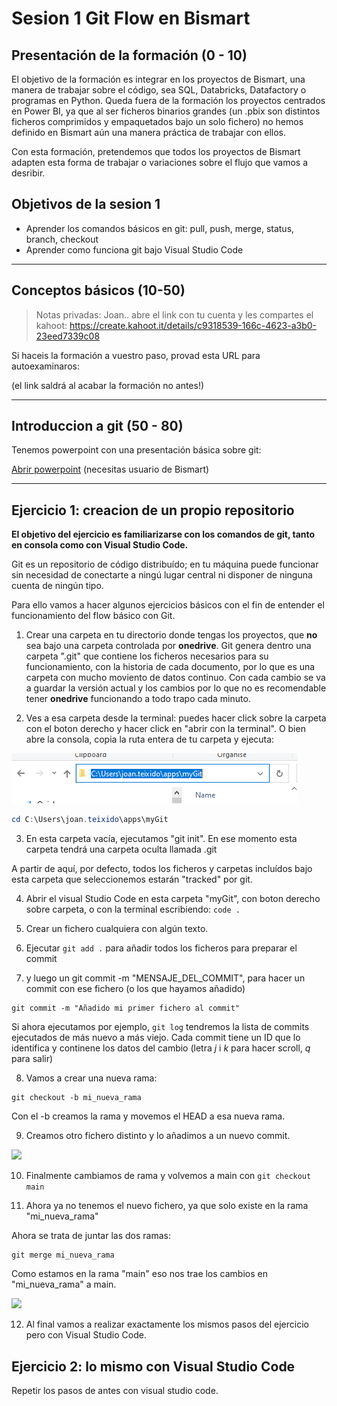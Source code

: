 # Sesion 1 Git Flow en Bismart

## Presentación de la formación (0 - 10)

El objetivo de la formación es integrar en los proyectos de Bismart, una manera de trabajar sobre el código, sea SQL, Databricks, Datafactory o programas en Python. Queda fuera de la formación los proyectos centrados en Power BI, ya que al ser ficheros binarios grandes (un .pbix son distintos ficheros comprimidos y empaquetados bajo un solo fichero) no hemos definido en Bismart aún una manera práctica de trabajar con ellos. 

Con esta formación, pretendemos que todos los proyectos de Bismart adapten esta forma de trabajar o variaciones sobre el flujo que vamos a desribir.

## Objetivos de la sesion 1

* Aprender los comandos básicos en git: pull, push, merge, status, branch, checkout
* Aprender como funciona git bajo Visual Studio Code

----
## Conceptos básicos (10-50)

>Notas privadas: Joan.. abre el link con tu cuenta y les compartes el kahoot: https://create.kahoot.it/details/c9318539-166c-4623-a3b0-23eed7339c08


Si haceis la formación a vuestro paso, provad esta URL para autoexaminaros:

(el link saldrá al acabar la formación no antes!)

----
## Introduccion a git (50 - 80)

Tenemos powerpoint con una presentación básica sobre git:

[Abrir powerpoint](https://bismartbiss.sharepoint.com/:p:/r/Formacion/Documentos%20Formacion/FORMACI%C3%93N%20INTERNA%202019/Operaciones/Formaci%C3%B3n%20Repositorio%20Git/Introduccion%20GIT.pptx?d=wd8c23ca46ff84b609f3e013c436870dd&csf=1&web=1&e=iOWpCp) (necesitas usuario de Bismart) 

----

## Ejercicio 1: creacion de un propio repositorio

**El objetivo del ejercicio es familiarizarse con los comandos de git, tanto en consola como con Visual Studio Code.**

Git es un repositorio de código distribuído; en tu máquina puede funcionar sin necesidad de conectarte a ningú lugar central ni disponer de ninguna cuenta de ningún tipo. 

Para ello vamos a hacer algunos ejercicios básicos con el fin de entender el funcionamiento del flow básico con Git. 

1. Crear una carpeta en tu directorio donde tengas los proyectos, que **no** sea bajo una carpeta controlada por **onedrive**. Git genera dentro una carpeta ".git" que contiene los ficheros necesarios para su funcionamiento, con la historia de cada documento, por lo que es una carpeta con mucho moviento de datos continuo. Con cada cambio se va a guardar la versión actual y los cambios por lo que no es recomendable tener **onedrive** funcionando a todo trapo cada minuto. 

2. Ves a esa carpeta desde la terminal: puedes hacer click sobre la carpeta con el boton derecho y hacer click en "abrir con la terminal". O bien abre la consola, copia la ruta entera de tu carpeta y ejecuta: 

![](images/20230424171552.png)

```powershell
cd C:\Users\joan.teixido\apps\myGit
````

3. En esta carpeta vacía, ejecutamos "git init". En ese momento esta carpeta tendrá una carpeta oculta llamada .git

A partir de aquí, por defecto, todos los ficheros y carpetas incluídos bajo esta carpeta que seleccionemos estarán "tracked" por git. 

4. Abrir el visual Studio Code en esta carpeta "myGit", con boton derecho sobre carpeta, o con la terminal escribiendo:  ```code .```

5. Crear un fichero cualquiera con algún texto. 
6. Ejecutar ```git add .``` para añadir todos los ficheros para preparar el commit 

7. y luego un git commit -m "MENSAJE_DEL_COMMIT", para hacer un commit con ese fichero (o los que hayamos añadido)

```
git commit -m "Añadido mi primer fichero al commit"
```

Si ahora ejecutamos por ejemplo, ```git log``` tendremos la lista de commits ejecutados de más nuevo a más viejo. Cada commit tiene un ID que lo identifica y continene los datos del cambio (letra *j* i *k* para hacer scroll, *q* para salir)




8. Vamos a crear una nueva rama:

``` 
git checkout -b mi_nueva_rama
```

Con el -b creamos la rama y movemos el HEAD a esa nueva rama.

9. Creamos otro fichero distinto y lo añadimos a un nuevo commit. 

![](./images/commits.png)


10. Finalmente cambiamos de rama y volvemos a main con ```git checkout main```

11. Ahora ya no tenemos el nuevo fichero, ya que solo existe en la rama "mi_nueva_rama"

Ahora se trata de juntar las dos ramas:

```
git merge mi_nueva_rama
```

Como estamos en la rama "main" eso nos trae los cambios en "mi_nueva_rama" a main. 


![](./images/20230504114542.png)



12. Al final vamos a realizar exactamente los mismos pasos del ejercicio pero con Visual Studio Code.


## Ejercicio 2: lo mismo con Visual Studio Code

Repetir los pasos de antes con visual studio code. 

